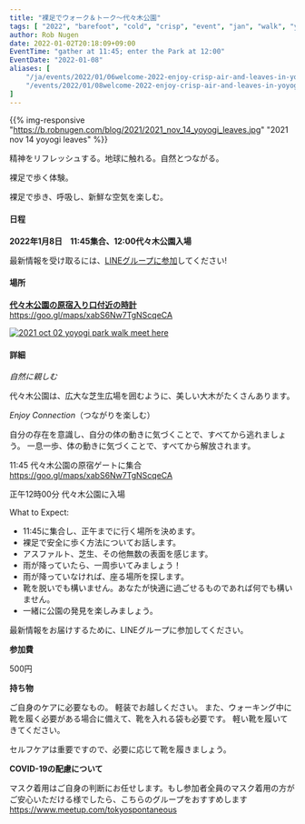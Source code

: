```yaml
---
title: "裸足でウォーク＆トーク～代々木公園"
tags: [ "2022", "barefoot", "cold", "crisp", "event", "jan", "walk", "yoyogi" ]
author: Rob Nugen
date: 2022-01-02T20:18:09+09:00
EventTime: "gather at 11:45; enter the Park at 12:00"
EventDate: "2022-01-08"
aliases: [
    "/ja/events/2022/01/06welcome-2022-enjoy-crisp-air-and-leaves-in-yoyogi-park",
    "/events/2022/01/08welcome-2022-enjoy-crisp-air-and-leaves-in-yoyogi-park",
]
---
```


{{% img-responsive "https://b.robnugen.com/blog/2021/2021_nov_14_yoyogi_leaves.jpg" "2021 nov 14 yoyogi leaves" %}}

精神をリフレッシュする。地球に触れる。自然とつながる。

裸足で歩く体験。

裸足で歩き、呼吸し、新鮮な空気を楽しむ。

#### 日程

**2022年1月8日　11:45集合、12:00代々木公園入場**

最新情報を受け取るには、[LINEグループに参加](/contact/)してください!

#### 場所

**[代々木公園の原宿入り口付近の時計](https://goo.gl/maps/xabS6Nw7TgNScqeCA)**  https://goo.gl/maps/xabS6Nw7TgNScqeCA

[![2021 oct 02 yoyogi park walk meet here](//b.robnugen.com/blog/2021/walk_and_talk/thumbs/2021_oct_02_yoyogi_park_walk_meet_here.jpg)](//b.robnugen.com/blog/2021/walk_and_talk/2021_oct_02_yoyogi_park_walk_meet_here.jpg)

#### 詳細

*自然に親しむ*

代々木公園は、広大な芝生広場を囲むように、美しい大木がたくさんあります。

*Enjoy Connection*（つながりを楽しむ）

自分の存在を意識し、自分の体の動きに気づくことで、すべてから逃れましょう。
一息一歩、体の動きに気づくことで、すべてから解放されます。

11:45 代々木公園の原宿ゲートに集合 https://goo.gl/maps/xabS6Nw7TgNScqeCA

正午12時00分 代々木公園に入場

What to Expect:

* 11:45に集合し、正午までに行く場所を決めます。
* 裸足で安全に歩く方法についてお話します。
* アスファルト、芝生、その他無数の表面を感じます。
* 雨が降っていたら、一周歩いてみましょう！
* 雨が降っていなければ、座る場所を探します。
* 靴を脱いでも構いません。あなたが快適に過ごせるものであれば何でも構いません。
* 一緒に公園の発見を楽しみましょう。

最新情報をお届けするために、LINEグループに参加してください。

**参加費**

500円

**持ち物**

ご自身のケアに必要なもの。 軽装でお越しください。
また、ウォーキング中に靴を履く必要がある場合に備えて、靴を入れる袋も必要です。
軽い靴を履いてきてください。

セルフケアは重要ですので、必要に応じて靴を履きましょう。

**COVID-19の配慮について**

マスク着用はご自身の判断にお任せします。もし参加者全員のマスク着用の方がご安心いただける様でしたら、こちらのグループをおすすめします
https://www.meetup.com/tokyospontaneous
